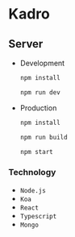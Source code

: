 # Kadro

## Server

- Development

  ```bash
  npm install
  ```

  ```bash
  npm run dev
  ```

- Production

  ```bash
  npm install
  ```

  ```bash
  npm run build
  ```

  ```bash
  npm start
  ```

### Technology

- `Node.js`
- `Koa`
- `React`
- `Typescript`
- `Mongo`
